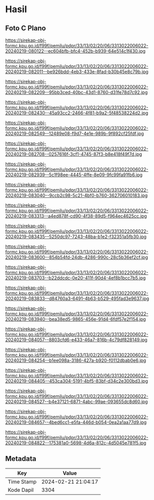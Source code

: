 # Hasil

## Foto C Plano

https://sirekap-obj-formc.kpu.go.id/f99f/pemilu/pdpr/33/13/02/20/06/3313022006022-20240219-080122--ec604bfb-bfc4-452b-b939-64e514c1f430.jpg

https://sirekap-obj-formc.kpu.go.id/f99f/pemilu/pdpr/33/13/02/20/06/3313022006022-20240219-082011--be926bdd-4eb3-433e-8fad-b30b45e8c79b.jpg

https://sirekap-obj-formc.kpu.go.id/f99f/pemilu/pdpr/33/13/02/20/06/3313022006022-20240219-082209--95bb3ced-40bc-43d1-8760-d31fe78d7c92.jpg

https://sirekap-obj-formc.kpu.go.id/f99f/pemilu/pdpr/33/13/02/20/06/3313022006022-20240219-082430--45a93cc2-2466-4f81-b9a2-5f48538224d2.jpg

https://sirekap-obj-formc.kpu.go.id/f99f/pemilu/pdpr/33/13/02/20/06/3313022006022-20240219-082549--12489e08-f9d7-4e1e-989b-9f892cf25fdf.jpg

https://sirekap-obj-formc.kpu.go.id/f99f/pemilu/pdpr/33/13/02/20/06/3313022006022-20240219-082708--0257616f-3cf1-4745-87f3-b8e418f49f7d.jpg

https://sirekap-obj-formc.kpu.go.id/f99f/pemilu/pdpr/33/13/02/20/06/3313022006022-20240219-082939--5c1f98ee-4445-4ffe-8e09-9fc99fa91fb6.jpg

https://sirekap-obj-formc.kpu.go.id/f99f/pemilu/pdpr/33/13/02/20/06/3313022006022-20240219-083040--9ccb2c98-5c21-4bf0-b760-362706010183.jpg

https://sirekap-obj-formc.kpu.go.id/f99f/pemilu/pdpr/33/13/02/20/06/3313022006022-20240219-083313--a4ed878f-cd90-4f38-89d5-f964ec4625cc.jpg

https://sirekap-obj-formc.kpu.go.id/f99f/pemilu/pdpr/33/13/02/20/06/3313022006022-20240219-083435--5250dc97-7243-48ba-b1e2-f32351a5fb30.jpg

https://sirekap-obj-formc.kpu.go.id/f99f/pemilu/pdpr/33/13/02/20/06/3313022006022-20240219-083600--854b54fd-24db-4286-990c-28c5b36ef2cf.jpg

https://sirekap-obj-formc.kpu.go.id/f99f/pemilu/pdpr/33/13/02/20/06/3313022006022-20240219-083703--b22ddcdc-0e20-411f-90d4-4ef8b1bcc7b5.jpg

https://sirekap-obj-formc.kpu.go.id/f99f/pemilu/pdpr/33/13/02/20/06/3313022006022-20240219-083833--d84760a3-6491-4b63-b529-495fad3e9637.jpg

https://sirekap-obj-formc.kpu.go.id/f99f/pemilu/pdpr/33/13/02/20/06/3313022006022-20240219-083940--bea38ed5-9865-456e-91d4-6fdf57e2f154.jpg

https://sirekap-obj-formc.kpu.go.id/f99f/pemilu/pdpr/33/13/02/20/06/3313022006022-20240219-084057--8803cfd6-e433-46a7-816b-4c79df828149.jpg

https://sirekap-obj-formc.kpu.go.id/f99f/pemilu/pdpr/33/13/02/20/06/3313022006022-20240219-084254--b1ee098a-3186-427a-b920-f0112dbab0e6.jpg

https://sirekap-obj-formc.kpu.go.id/f99f/pemilu/pdpr/33/13/02/20/06/3313022006022-20240219-084405--453ca304-5191-4bf5-83bf-d34c2e300bd3.jpg

https://sirekap-obj-formc.kpu.go.id/f99f/pemilu/pdpr/33/13/02/20/06/3313022006022-20240219-084527--b4e37121-6871-4abc-99ae-093655dc8d60.jpg

https://sirekap-obj-formc.kpu.go.id/f99f/pemilu/pdpr/33/13/02/20/06/3313022006022-20240219-084657--4bed6cc1-e5fa-446d-b054-0ea2a1aa77d9.jpg

https://sirekap-obj-formc.kpu.go.id/f99f/pemilu/pdpr/33/13/02/20/06/3313022006022-20240219-084822--175381a0-5698-4d6a-812c-4d5045e781f5.jpg


## Metadata

| Key        | Value               |
| ---------- | ------------------- |
| Time Stamp | 2024-02-21 21:04:17 |
| Kode Dapil | 3304                |



